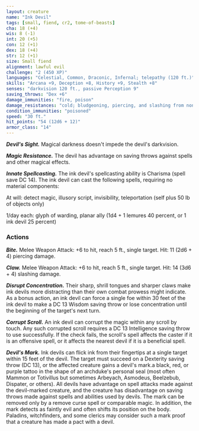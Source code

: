 ```yaml
---
layout: creature
name: "Ink Devil"
tags: [small, fiend, cr2, tome-of-beasts]
cha: 18 (+4)
wis: 8 (-1)
int: 20 (+5)
con: 12 (+1)
dex: 18 (+4)
str: 12 (+1)
size: Small fiend
alignment: lawful evil
challenge: "2 (450 XP)"
languages: "Celestial, Common, Draconic, Infernal; telepathy (120 ft.)"
skills: "Arcana +9, Deception +8, History +9, Stealth +8"
senses: "darkvision 120 ft., passive Perception 9"
saving_throws: "Dex +6"
damage_immunities: "fire, poison"
damage_resistances: "cold; bludgeoning, piercing, and slashing from nonmagical weapons that aren't silvered"
condition_immunities: "poisoned"
speed: "30 ft."
hit_points: "54 (12d6 + 12)"
armor_class: "14"
---
```


***Devil's Sight.*** Magical darkness doesn't impede the devil's darkvision.

***Magic Resistance.*** The devil has advantage on saving throws against spells and other magical effects.

***Innate Spellcasting.*** The ink devil's spellcasting ability is Charisma (spell save DC 14). The ink devil can cast the following spells, requiring no material components:

At will: detect magic, illusory script, invisibility, teleportation (self plus 50 lb of objects only)

1/day each: glyph of warding, planar ally (1d4 + 1 lemures 40 percent, or 1 ink devil 25 percent)

### Actions

***Bite.*** Melee Weapon Attack: +6 to hit, reach 5 ft., single target. Hit: 11 (2d6 + 4) piercing damage.

***Claw.*** Melee Weapon Attack: +6 to hit, reach 5 ft., single target. Hit: 14 (3d6 + 4) slashing damage.

***Disrupt Concentration.*** Their sharp, shrill tongues and sharper claws make ink devils more distracting than their own combat prowess might indicate. As a bonus action, an ink devil can force a single foe within 30 feet of the ink devil to make a DC 13 Wisdom saving throw or lose concentration until the beginning of the target's next turn.

***Corrupt Scroll.*** An ink devil can corrupt the magic within any scroll by touch. Any such corrupted scroll requires a DC 13 Intelligence saving throw to use successfully. If the check fails, the scroll's spell affects the caster if it is an offensive spell, or it affects the nearest devil if it is a beneficial spell.

***Devil's Mark.*** Ink devils can flick ink from their fingertips at a single target within 15 feet of the devil. The target must succeed on a Dexterity saving throw (DC 13), or the affected creature gains a devil's mark.a black, red, or purple tattoo in the shape of an archduke's personal seal (most often Mammon or Totivillus but sometimes Arbeyach, Asmodeus, Beelzebub, Dispater, or others). All devils have advantage on spell attacks made against the devil-marked creature, and the creature has disadvantage on saving throws made against spells and abilities used by devils. The mark can be removed only by a remove curse spell or comparable magic. In addition, the mark detects as faintly evil and often shifts its position on the body. Paladins, witchfinders, and some clerics may consider such a mark proof that a creature has made a pact with a devil.

